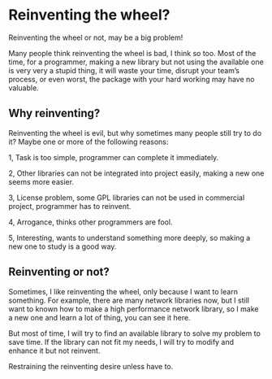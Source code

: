 # Reinventing the wheel?

Reinventing the wheel or not, may be a big problem!

Many people think reinventing the wheel is bad, I think so too. Most of the time, for a programmer, making a new library but not using the available one is very very a stupid thing, it will waste your time, disrupt your team’s process, or even worst, the package with your hard working may have no valuable.

## Why reinventing?

Reinventing the wheel is evil, but why sometimes many people still try to do it? Maybe one or more of the following reasons:

1, Task is too simple, programmer can complete it immediately.

2, Other libraries can not be integrated into project easily, making a new one seems more easier.

3, License problem, some GPL libraries can not be used in commercial project, programmer has to reinvent.

4, Arrogance, thinks other programmers are fool.

5, Interesting, wants to understand something more deeply, so making a new one to study is a good way.

## Reinventing or not?

Sometimes, I like reinventing the wheel, only because I want to learn something. For example, there are many network libraries now, but I still want to known how to make a high performance network library, so I make a new one and learn a lot of thing, you can see it here.

But most of time, I will try to find an available library to solve my problem to save time. If the library can not fit my needs, I will try to modify and enhance it but not reinvent.

Restraining the reinventing desire unless have to.